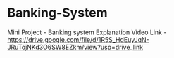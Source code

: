 # Banking-System
Mini Project - Banking system
Explanation Video Link - https://drive.google.com/file/d/1R5S_HdEuyJqN-JRuTojNKd3O6SW8EZkm/view?usp=drive_link
